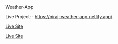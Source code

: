 Weather-App

Live Project:- https://niraj-weather-app.netlify.app/

[Live Site](https://www.google.com)

[Live Site](https://www.google.com "Google's Homepage")

